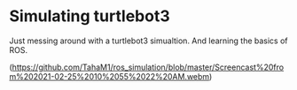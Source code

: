 # Simulating turtlebot3 

Just messing around with a turtlebot3 simualtion. And learning the basics of ROS. 

(https://github.com/TahaM1/ros_simulation/blob/master/Screencast%20from%202021-02-25%2010%2055%2022%20AM.webm)
